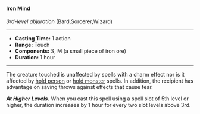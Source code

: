 #### Iron Mind
*3rd-level abjuration* (Bard,Sorcerer,Wizard)
___
- **Casting Time:** 1 action
- **Range:** Touch
- **Components:** S, M (a small piece of iron ore)
- **Duration:** 1 hour
---
The creature touched is unaffected by spells with a charm effect nor is it affected by [hold person](./hold-person.md) or [hold monster](./hold-monster.md) spells. In addition, the recipient has advantage on saving throws against effects that cause fear.

***At Higher Levels.*** When you cast this spell using a spell slot of 5th level or higher, the duration increases by 1 hour for every two slot levels above 3rd.
